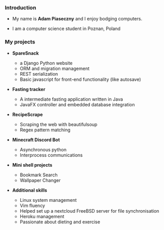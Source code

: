 ### Introduction

- My name is **Adam Piaseczny** and I enjoy bodging computers.

- I am a computer science student in Poznan, Poland
  
### My projects

- **SpareSnack**
  
  - a Django Python website
  - ORM and migration management
  - REST serialization
  - Basic javascript for front-end functionality (like autosave)

- **Fasting tracker**
  
  - A intermediate fasting application written in Java
  - JavaFX controller and embedded database integration

- **RecipeScrape**
  
  - Scraping the web with beautifulsoup
  - Regex pattern matching

- **Minecraft Discord Bot**

  - Asynchronous python
  - Interprocess communications

- **Mini shell projects**
  - Bookmark Search
  - Wallpaper Changer 

- **Additional skills**
  
  - Linux system management
  - Vim fluency
  - Helped set up a nextcloud FreeBSD server for file synchronisation
  - Heroku management
  - Passionate about dieting and exercise
